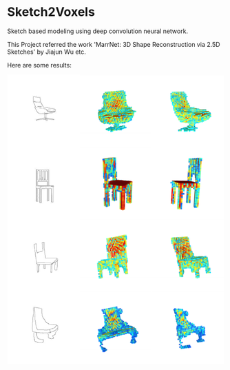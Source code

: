 # Sketch2Voxels
Sketch based modeling using deep convolution neural network.

This Project referred the work 'MarrNet: 3D Shape Reconstruction via 2.5D Sketches' by Jiajun Wu etc.

Here are some results:


![](https://github.com/Jhonve/Sketch2Voxels/raw/master/Results/results.png)
